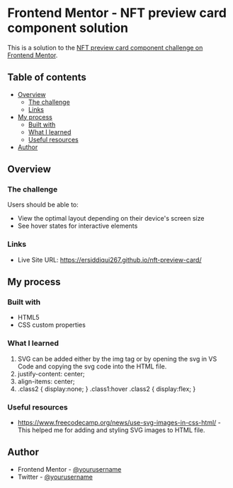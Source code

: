 # Frontend Mentor - NFT preview card component solution

This is a solution to the [NFT preview card component challenge on Frontend Mentor](https://www.frontendmentor.io/challenges/nft-preview-card-component-SbdUL_w0U).
## Table of contents

- [Overview](#overview)
  - [The challenge](#the-challenge)
  - [Links](#links)
- [My process](#my-process)
  - [Built with](#built-with)
  - [What I learned](#what-i-learned)
  - [Useful resources](#useful-resources)
- [Author](#author)


## Overview

### The challenge

Users should be able to:

- View the optimal layout depending on their device's screen size
- See hover states for interactive elements


### Links

- Live Site URL: https://ersiddiqui267.github.io/nft-preview-card/


## My process

### Built with

- HTML5
- CSS custom properties


### What I learned

1. SVG can be added either by the img tag or by opening the svg in VS Code and copying the svg code into the HTML file.
2. justify-content: center;
3. align-items: center;
4. .class2 {
      display:none;
  } 
  .class1:hover .class2 {
      display:flex;
  }


### Useful resources

- https://www.freecodecamp.org/news/use-svg-images-in-css-html/ - This helped me for adding and styling SVG images to HTML file.


## Author

- Frontend Mentor - [@yourusername](https://www.frontendmentor.io/profile/yourusername)
- Twitter - [@yourusername](https://www.twitter.com/yourusername)

